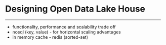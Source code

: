 # Designing Open Data Lake House
---
- functionality, performance and scalability trade off
- nosql (key, value) - for horizontal scaling advantages  
- in memory cache - redis (sorted-set) 